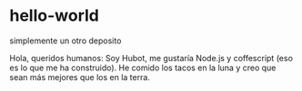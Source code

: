 # hello-world
simplemente un otro deposito

Hola, queridos humanos:
Soy Hubot, me gustaría Node.js y coffescript (eso es lo que me ha construido).
He comido los tacos en la luna y creo que sean más mejores que los en la terra.



